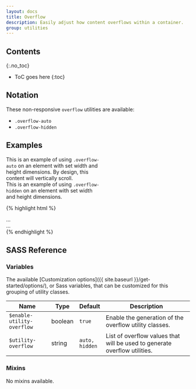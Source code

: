 ```yaml
---
layout: docs
title: Overflow
description: Easily adjust how content overflows within a container.
group: utilities
---
```


## Contents
{:.no_toc}

* ToC goes here
{:toc}

## Notation

These non-responsive `overflow` utilities are available:
- `.overflow-auto`
- `.overflow-hidden`

## Examples

<div class="cf-example d-md-flex">
    <div class="overflow-auto p-1 mb-1 mb-md-0 me-md-1 bg-light" style="max-width: 260px; max-height: 100px;">
        This is an example of using <code>.overflow-auto</code> on an element with set width and height dimensions. By design, this content will vertically scroll.
    </div>
    <div class="overflow-hidden p-1 bg-light" style="max-width: 260px; max-height: 100px;">
        This is an example of using <code>.overflow-hidden</code> on an element with set width and height dimensions.
    </div>
</div>

{% highlight html %}
<div class="overflow-auto">...</div>
<div class="overflow-hidden">...</div>
{% endhighlight %}

## SASS Reference

### Variables

The available [Customization options]({{ site.baseurl }}/get-started/options/), or Sass variables, that can be customized for this grouping of utility classes.

<div class="table-scroll">
    <table class="table table-bordered table-striped">
        <thead>
            <tr>
                <th style="width: 100px;">Name</th>
                <th style="width: 50px;">Type</th>
                <th style="width: 50px;">Default</th>
                <th>Description</th>
            </tr>
        </thead>
        <tbody>
            <tr>
                <td><code>$enable-utility-overflow</code></td>
                <td>boolean</td>
                <td><code>true</code></td>
                <td>
                    Enable the generation of the overflow utility classes.
                </td>
            </tr>
            <tr>
                <td><code>$utility-overflow</code></td>
                <td>string</td>
                <td><code>auto, hidden</code></td>
                <td>
                    List of overflow values that will be used to generate overflow utilities.
                </td>
            </tr>
        </tbody>
    </table>
</div>

### Mixins

No mixins available.
